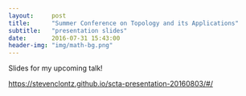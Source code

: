 ```yaml
---
layout:     post
title:      "Summer Conference on Topology and its Applications"
subtitle:   "presentation slides"
date:       2016-07-31 15:43:00
header-img: "img/math-bg.png"
---
```


Slides for my upcoming talk!

<https://stevenclontz.github.io/scta-presentation-20160803/#/>
